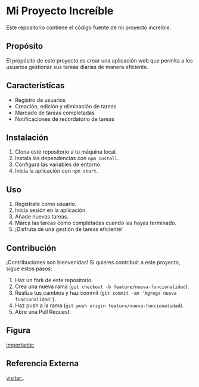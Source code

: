 # Mi Proyecto Increíble

Este repositorio contiene el código fuente de mi proyecto increíble.

## Propósito

El propósito de este proyecto es crear una aplicación web que permita a los usuarios gestionar sus tareas diarias de manera eficiente.

## Características

- Registro de usuarios
- Creación, edición y eliminación de tareas
- Marcado de tareas completadas
- Notificaciones de recordatorio de tareas

## Instalación

1. Clona este repositorio a tu máquina local.
2. Instala las dependencias con `npm install`.
3. Configura las variables de entorno.
4. Inicia la aplicación con `npm start`.

## Uso

1. Regístrate como usuario.
2. Inicia sesión en la aplicación.
3. Añade nuevas tareas.
4. Marca las tareas como completadas cuando las hayas terminado.
5. ¡Disfruta de una gestión de tareas eficiente!

## Contribución

¡Contribuciones son bienvenidas! Si quieres contribuir a este proyecto, sigue estos pasos:

1. Haz un fork de este repositorio.
2. Crea una nueva rama (`git checkout -b feature/nueva-funcionalidad`).
3. Realiza tus cambios y haz commit (`git commit -am 'Agrega nueva funcionalidad'`).
4. Haz push a la rama (`git push origin feature/nueva-funcionalidad`).
5. Abre una Pull Request.

## Figura

[importante:](C:\Users\yunoa\OneDrive\Escritorio\Other\Loki.png)

## Referencia Externa

[visitar:](https://www.southpark.lat/).
